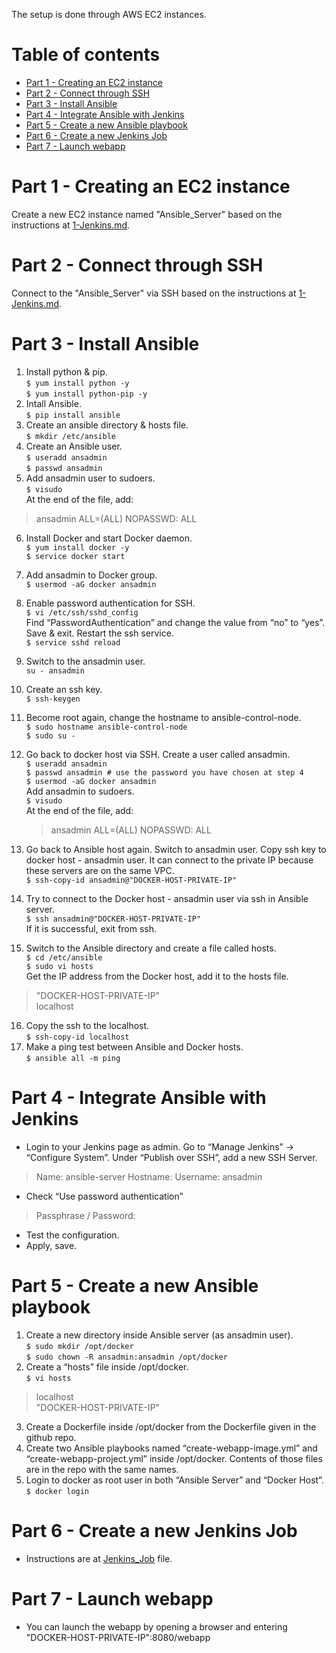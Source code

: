The setup is done through AWS EC2 instances.  

# Table of contents

- [Part 1 - Creating an EC2 instance](#part-1---creating-an-ec2-instance)  
- [Part 2 - Connect through SSH](#part-2---connect-through-ssh)  
- [Part 3 - Install Ansible](#part-3---install-ansible)  
- [Part 4 - Integrate Ansible with Jenkins](#part-4---integrate-ansible-with-jenkins)  
- [Part 5 - Create a new Ansible playbook](#part-5---create-a-new-ansible-playbook)  
- [Part 6 - Create a new Jenkins Job](#part-6---create-a-new-jenkins-job)  
- [Part 7 - Launch webapp](#part-7---launch-webapp)

# Part 1 - Creating an EC2 instance  

Create a new EC2 instance named "Ansible_Server" based on the instructions at [1-Jenkins.md](https://github.com/atakanttl/simple-devops-project/blob/master/1-Jenkins.md).  

# Part 2 - Connect through SSH  

Connect to the "Ansible_Server" via SSH based on the instructions at [1-Jenkins.md](https://github.com/atakanttl/simple-devops-project/blob/master/1-Jenkins.md).  

# Part 3 - Install Ansible  

1. Install python & pip.  
`$ yum install python -y`  
`$ yum install python-pip -y`  
2. Intall Ansible.  
`$ pip install ansible`  
3. Create an ansible directory & hosts file.  
`$ mkdir /etc/ansible`  
4. Create an Ansible user.  
`$ useradd ansadmin`  
`$ passwd ansadmin`  
5. Add ansadmin user to sudoers.  
`$ visudo`  
At the end of the file, add:  
> ansadmin ALL=(ALL) NOPASSWD: ALL  
 
6. Install Docker and start Docker daemon.  
`$ yum install docker -y`  
`$ service docker start`  
7. Add ansadmin to Docker group.  
`$ usermod -aG docker ansadmin`  
8. Enable password authentication for SSH.  
`$ vi /etc/ssh/sshd_config`  
Find “PasswordAuthentication” and change the value from “no” to “yes”. Save & exit. Restart the ssh service.  
`$ service sshd reload`  
9. Switch to the ansadmin user.  
`su - ansadmin`  
9. Create an ssh key.  
`$ ssh-keygen`  
10. Become root again, change the hostname to ansible-control-node.  
`$ sudo hostname ansible-control-node`  
`$ sudo su -`  
11. Go back to docker host via SSH. Create a user called ansadmin.  
`$ useradd ansadmin`  
`$ passwd ansadmin # use the password you have chosen at step 4`  
`$ usermod -aG docker ansadmin`  
Add ansadmin to sudoers.  
`$ visudo`  
At the end of the file, add:  
    > ansadmin ALL=(ALL) NOPASSWD: ALL  

13. Go back to Ansible host again. Switch to ansadmin user. Copy ssh key to docker host - ansadmin user. It can connect to the private IP because these servers are on the same VPC.  
`$ ssh-copy-id ansadmin@"DOCKER-HOST-PRIVATE-IP"`  
14. Try to connect to the Docker host - ansadmin user via ssh in Ansible server.  
`$ ssh ansadmin@"DOCKER-HOST-PRIVATE-IP"`  
If it is successful, exit from ssh.  
15. Switch to the Ansible directory and create a file called hosts.  
`$ cd /etc/ansible`  
`$ sudo vi hosts`  
Get the IP address from the Docker host, add it to the hosts file.  
> "DOCKER-HOST-PRIVATE-IP"  
> localhost  

16. Copy the ssh to the localhost.  
`$ ssh-copy-id localhost`  
17. Make a ping test between Ansible and Docker hosts.  
`$ ansible all -m ping`  

# Part 4 - Integrate Ansible with Jenkins  
- Login to your Jenkins page as admin. Go to “Manage Jenkins” → “Configure System”. Under “Publish over SSH”, add a new SSH Server.  
> Name: ansible-server
> Hostname: <ANSIBLE-SERVER-PRIVATE-IP>
> Username: ansadmin  

- Check “Use password authentication”  
> Passphrase / Password: <ansadmin password>  

- Test the configuration.  
- Apply, save.  

# Part 5 - Create a new Ansible playbook  

1. Create a new directory inside Ansible server (as ansadmin user).  
`$ sudo mkdir /opt/docker`  
`$ sudo chown -R ansadmin:ansadmin /opt/docker`  
2. Create a “hosts” file inside /opt/docker.  
`$ vi hosts`  
> localhost  
> "DOCKER-HOST-PRIVATE-IP"  

3. Create a Dockerfile inside /opt/docker from the Dockerfile given in the github repo.  
4. Create two Ansible playbooks named “create-webapp-image.yml” and “create-webapp-project.yml” inside /opt/docker. Contents of those files are in the repo with the same names.  
5. Login to docker as root user in both “Ansible Server” and “Docker Host”.  
`$ docker login`  

# Part 6 - Create a new Jenkins Job  

- Instructions are at [Jenkins_Job](https://github.com/atakanttl/simple-devops-project/blob/master/files/Jenkins-Job.txt) file.  

# Part 7 - Launch webapp  

- You can launch the webapp by opening a browser and entering "DOCKER-HOST-PRIVATE-IP":8080/webapp

